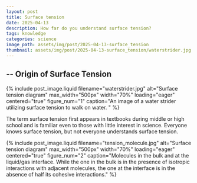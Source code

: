 ```yaml
---
layout: post
title: Surface tension
date: 2025-04-13
description: How far do you understand surface tension?
tags: knowledge
categories: science
image_path: assets/img/post/2025-04-13-surface_tension
thumbnail: assets/img/post/2025-04-13-surface_tension/waterstrider.jpg
---
```


## -- Origin of Surface Tension

{% include post_image.liquid
  filename="waterstrider.jpg"
  alt="Surface tension diagram"
  max_width="500px"
  width="70%"
  loading="eager"
  centered="true"
  figure_num="1"
  caption="An image of a water strider utilizing surface tension to walk on water. "
%}

The term surface tension first appears in textbooks during middle or high school and is familiar even to those with little interest in science. Everyone knows surface tension, but not everyone understands surface tension.

{% include post_image.liquid
  filename="tension_molecule.jpg"
  alt="Surface tension diagram"
  max_width="500px"
  width="70%"
  loading="eager"
  centered="true"
  figure_num="2"
  caption="Molecules in the bulk and at the liquid/gas interface. While the one in the bulk is in the presence of isotropic interactions with adjacent molecules, the one at the interface is in the absence of half its cohesive interactions."
%}
